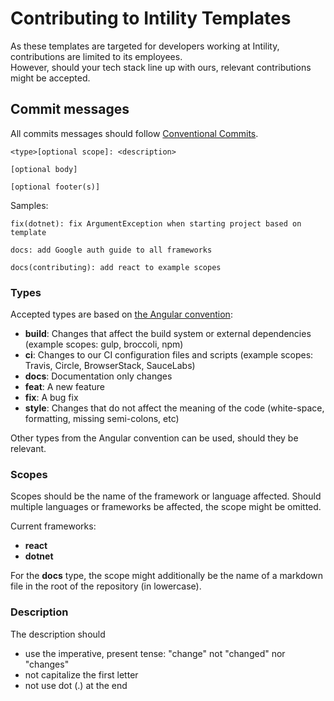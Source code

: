 # Contributing to Intility Templates

As these templates are targeted for developers working at Intility, contributions are limited to its employees.  
However, should your tech stack line up with ours, relevant contributions might be accepted.

## Commit messages

All commits messages should follow [Conventional Commits](https://www.conventionalcommits.org/en/v1.0.0/#summary).

```
<type>[optional scope]: <description>

[optional body]

[optional footer(s)]
```

Samples:

```
fix(dotnet): fix ArgumentException when starting project based on template
```

```
docs: add Google auth guide to all frameworks
```

```
docs(contributing): add react to example scopes
```

### Types

Accepted types are based on [the Angular convention](https://github.com/angular/angular/blob/22b96b9/CONTRIBUTING.md#type):

- **build**: Changes that affect the build system or external dependencies (example scopes: gulp, broccoli, npm)
- **ci**: Changes to our CI configuration files and scripts (example scopes: Travis, Circle, BrowserStack, SauceLabs)
- **docs**: Documentation only changes
- **feat**: A new feature
- **fix**: A bug fix
- **style**: Changes that do not affect the meaning of the code (white-space, formatting, missing semi-colons, etc)

Other types from the Angular convention can be used, should they be relevant.

### Scopes

Scopes should be the name of the framework or language affected. Should multiple languages or frameworks be affected, the scope might be omitted.

Current frameworks:

- **react**
- **dotnet**

For the **docs** type, the scope might additionally be the name of a markdown file in the root of the repository (in lowercase).

### Description

The description should

- use the imperative, present tense: "change" not "changed" nor "changes"
- not capitalize the first letter
- not use dot (.) at the end
